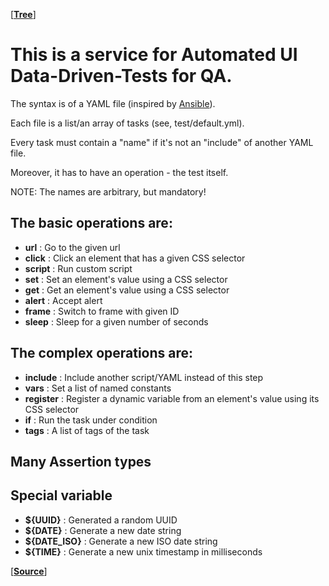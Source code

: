 [**[Tree](https://github.com/freaker2k7/ui-data-driven-tests)**]


# This is a service for Automated UI Data-Driven-Tests for QA.


The syntax is of a YAML file (inspired by [Ansible](https://ansible.com)).


Each file is a list/an array of tasks (see, test/default.yml).

Every task must contain a "name" if it's not an "include" of another YAML file.

Moreover, it has to have an operation - the test itself.

NOTE: The names are arbitrary, but mandatory!


## The basic operations are:

- **url**          : Go to the given url
- **click**        : Click an element that has a given CSS selector
- **script**       : Run custom script
- **set**          : Set an element's value using a CSS selector
- **get**          : Get an element's value using a CSS selector
- **alert**        : Accept alert
- **frame**        : Switch to frame with given ID
- **sleep**        : Sleep for a given number of seconds


## The complex operations are:

- **include**      : Include another script/YAML instead of this step
- **vars**         : Set a list of named constants
- **register**     : Register a dynamic variable from an element's value using its CSS selector
- **if**           : Run the task under condition
- **tags**         : A list of tags of the task

## Many Assertion types

## Special variable

- **${UUID}**      : Generated a random UUID
- **${DATE}**      : Generate a new date string
- **${DATE_ISO}**  : Generate a new ISO date string
- **${TIME}**      : Generate a new unix timestamp in milliseconds


[**[Source](https://github.com/freaker2k7/ui-data-driven-tests/blob/master/1-Intro.md)**]
